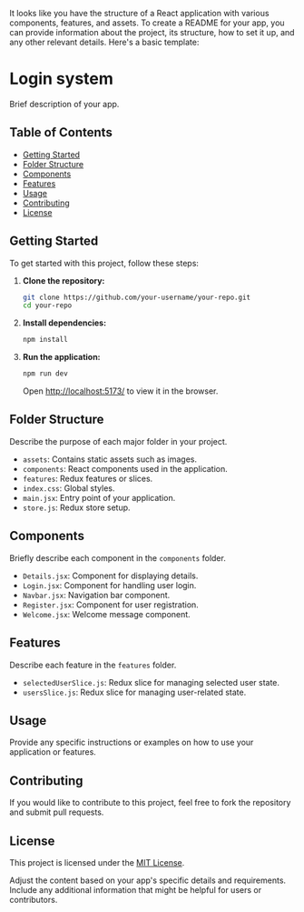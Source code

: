 It looks like you have the structure of a React application with various components, features, and assets. To create a README for your app, you can provide information about the project, its structure, how to set it up, and any other relevant details. Here's a basic template:

# Login system

Brief description of your app.

## Table of Contents

- [Getting Started](#getting-started)
- [Folder Structure](#folder-structure)
- [Components](#components)
- [Features](#features)
- [Usage](#usage)
- [Contributing](#contributing)
- [License](#license)

## Getting Started

To get started with this project, follow these steps:

1. **Clone the repository:**

   ```bash
   git clone https://github.com/your-username/your-repo.git
   cd your-repo
   ```

2. **Install dependencies:**

   ```bash
   npm install
   ```

3. **Run the application:**
   ```bash
   npm run dev
   ```
   Open [http://localhost:5173/](http://localhost:5173/) to view it in the browser.

## Folder Structure

Describe the purpose of each major folder in your project.

- `assets`: Contains static assets such as images.
- `components`: React components used in the application.
- `features`: Redux features or slices.
- `index.css`: Global styles.
- `main.jsx`: Entry point of your application.
- `store.js`: Redux store setup.

## Components

Briefly describe each component in the `components` folder.

- `Details.jsx`: Component for displaying details.
- `Login.jsx`: Component for handling user login.
- `Navbar.jsx`: Navigation bar component.
- `Register.jsx`: Component for user registration.
- `Welcome.jsx`: Welcome message component.

## Features

Describe each feature in the `features` folder.

- `selectedUserSlice.js`: Redux slice for managing selected user state.
- `usersSlice.js`: Redux slice for managing user-related state.

## Usage

Provide any specific instructions or examples on how to use your application or features.

## Contributing

If you would like to contribute to this project, feel free to fork the repository and submit pull requests.

## License

This project is licensed under the [MIT License](LICENSE).

Adjust the content based on your app's specific details and requirements. Include any additional information that might be helpful for users or contributors.
